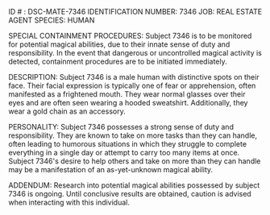 ID # : DSC-MATE-7346
IDENTIFICATION NUMBER: 7346
JOB: REAL ESTATE AGENT
SPECIES: HUMAN

SPECIAL CONTAINMENT PROCEDURES: Subject 7346 is to be monitored for potential magical abilities, due to their innate sense of duty and responsibility. In the event that dangerous or uncontrolled magical activity is detected, containment procedures are to be initiated immediately.

DESCRIPTION: Subject 7346 is a male human with distinctive spots on their face. Their facial expression is typically one of fear or apprehension, often manifested as a frightened mouth. They wear normal glasses over their eyes and are often seen wearing a hooded sweatshirt. Additionally, they wear a gold chain as an accessory.

PERSONALITY: Subject 7346 possesses a strong sense of duty and responsibility. They are known to take on more tasks than they can handle, often leading to humorous situations in which they struggle to complete everything in a single day or attempt to carry too many items at once. Subject 7346's desire to help others and take on more than they can handle may be a manifestation of an as-yet-unknown magical ability.

ADDENDUM: Research into potential magical abilities possessed by subject 7346 is ongoing. Until conclusive results are obtained, caution is advised when interacting with this individual.